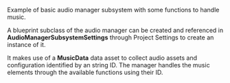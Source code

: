 Example of basic audio manager subsystem with some functions to handle music.

A blueprint subclass of the audio manager can be created and referenced in **AudioManagerSubsystemSettings** through Project Settings to create an instance of it.

It makes use of a **MusicData** data asset to collect audio assets and configuration identified by an string ID. The manager handles the music elements through the available functions using their ID.
